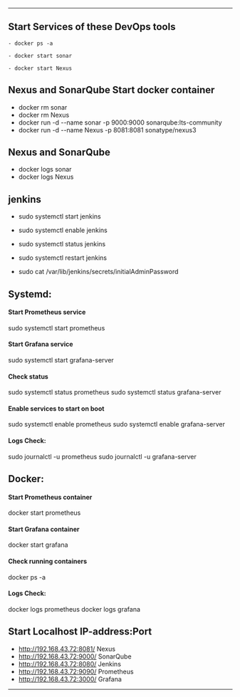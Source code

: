 ________________________________________________________________________________________________________________________________

## Start Services of these DevOps tools
```
- docker ps -a
```
```
- docker start sonar
```
```
- docker start Nexus
```

## Nexus and SonarQube Start docker container
- docker rm sonar
- docker rm Nexus
- docker run -d --name sonar -p 9000:9000 sonarqube:lts-community
- docker run -d --name Nexus -p 8081:8081 sonatype/nexus3

## Nexus and SonarQube
- docker logs sonar
- docker logs Nexus

## jenkins
- sudo systemctl start jenkins
- sudo systemctl enable jenkins
- sudo systemctl status jenkins
- sudo systemctl restart jenkins

- sudo cat /var/lib/jenkins/secrets/initialAdminPassword

## Systemd:
#### Start Prometheus service
sudo systemctl start prometheus

#### Start Grafana service
sudo systemctl start grafana-server

#### Check status
sudo systemctl status prometheus
sudo systemctl status grafana-server

#### Enable services to start on boot
sudo systemctl enable prometheus
sudo systemctl enable grafana-server

#### Logs Check:
sudo journalctl -u prometheus
sudo journalctl -u grafana-server

## Docker:
#### Start Prometheus container
docker start prometheus

#### Start Grafana container
docker start grafana

#### Check running containers
docker ps -a

#### Logs Check:
docker logs prometheus
docker logs grafana

## Start Localhost IP-address:Port
- http://192.168.43.72:8081/  Nexus
- http://192.168.43.72:9000/ SonarQube
- http://192.168.43.72:8080/ Jenkins
- http://192.168.43.72:9090/ Prometheus
- http://192.168.43.72:3000/ Grafana
__________________________________________________________________________________________________________________________________________________________
